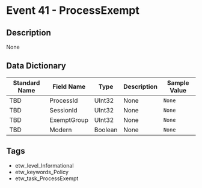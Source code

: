 # Event 41 - ProcessExempt

## Description
None

## Data Dictionary
|Standard Name|Field Name|Type|Description|Sample Value|
|---|---|---|---|---|
|TBD|ProcessId|UInt32|None|`None`|
|TBD|SessionId|UInt32|None|`None`|
|TBD|ExemptGroup|UInt32|None|`None`|
|TBD|Modern|Boolean|None|`None`|

## Tags
* etw_level_Informational
* etw_keywords_Policy
* etw_task_ProcessExempt